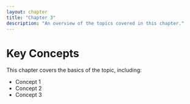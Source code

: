 ```yaml
---
layout: chapter
title: "Chapter 3"
description: "An overview of the topics covered in this chapter."
---
```


# Key Concepts

This chapter covers the basics of the topic, including:
- Concept 1
- Concept 2
- Concept 3
